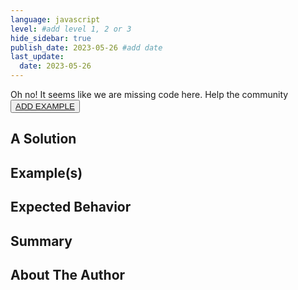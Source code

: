 ```yaml
---
language: javascript
level: #add level 1, 2 or 3
hide_sidebar: true
publish_date: 2023-05-26 #add date
last_update:
  date: 2023-05-26
---
```


Oh no! It seems like we are missing code here.
Help the community
<button className='hello'><a href="https://github.com/saucelabs/elemental-next/blob/main/CONTRIBUTING.md" target="_blank" rel="noopener noreferrer">ADD EXAMPLE</a></button>

## A Solution

<!-- Write your solution which can be 1-2 paragraphs, a bulleted list or a combination of both -->

## Example(s)

<!-- Show your example solution in any of the following : paragraphs, a bulleted list, ordered and unordered lists and include images, code snippets -->

## Expected Behavior

<!-- Write your expected behavior of the solutions provided as 1-2 paragraphs, a bulleted list or a combination of both -->

## Summary

<!-- Write a summary of the key points listed above and conclude the tip. This should be 3-4 sentences. -->

## About The Author

<!-- Write a short bio, 2-3 sentences and include any links to contact you (LinkedIn, Twitter, website, etc) -->

<!-- ![Author Name profile picture](/img/authors/<replace-with-your-img-file-name>#author-img 'a title') -->
